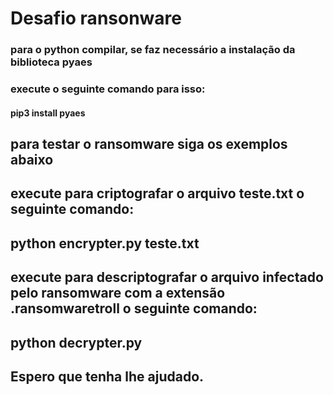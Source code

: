 # Desafio ransonware

### para o python compilar, se faz necessário a instalação da biblioteca pyaes

### execute o seguinte comando para isso:

#### pip3 install pyaes

## para testar o ransomware siga os exemplos abaixo

## execute para criptografar o arquivo teste.txt o seguinte comando:

## python encrypter.py teste.txt

## execute para descriptografar o arquivo infectado pelo ransomware com a extensão .ransomwaretroll o seguinte comando:

## python decrypter.py

## Espero que tenha lhe ajudado.
